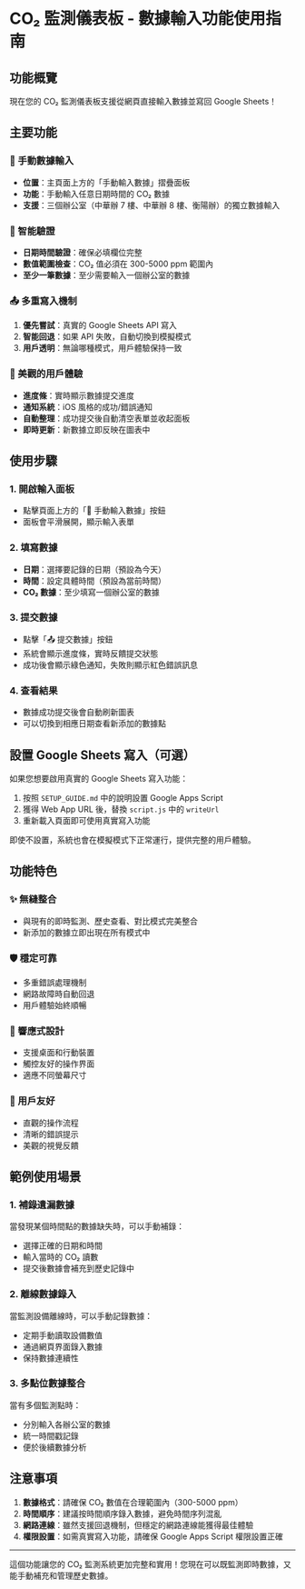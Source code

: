 # CO₂ 監測儀表板 - 數據輸入功能使用指南

## 功能概覽

現在您的 CO₂ 監測儀表板支援從網頁直接輸入數據並寫回 Google Sheets！

## 主要功能

### 📝 手動數據輸入

-   **位置**：主頁面上方的「手動輸入數據」摺疊面板
-   **功能**：手動輸入任意日期時間的 CO₂ 數據
-   **支援**：三個辦公室（中華辦 7 樓、中華辦 8 樓、衡陽辦）的獨立數據輸入

### 🎯 智能驗證

-   **日期時間驗證**：確保必填欄位完整
-   **數值範圍檢查**：CO₂ 值必須在 300-5000 ppm 範圍內
-   **至少一筆數據**：至少需要輸入一個辦公室的數據

### 📤 多重寫入機制

1. **優先嘗試**：真實的 Google Sheets API 寫入
2. **智能回退**：如果 API 失敗，自動切換到模擬模式
3. **用戶透明**：無論哪種模式，用戶體驗保持一致

### 🎨 美觀的用戶體驗

-   **進度條**：實時顯示數據提交進度
-   **通知系統**：iOS 風格的成功/錯誤通知
-   **自動整理**：成功提交後自動清空表單並收起面板
-   **即時更新**：新數據立即反映在圖表中

## 使用步驟

### 1. 開啟輸入面板

-   點擊頁面上方的「📝 手動輸入數據」按鈕
-   面板會平滑展開，顯示輸入表單

### 2. 填寫數據

-   **日期**：選擇要記錄的日期（預設為今天）
-   **時間**：設定具體時間（預設為當前時間）
-   **CO₂ 數據**：至少填寫一個辦公室的數據

### 3. 提交數據

-   點擊「📤 提交數據」按鈕
-   系統會顯示進度條，實時反饋提交狀態
-   成功後會顯示綠色通知，失敗則顯示紅色錯誤訊息

### 4. 查看結果

-   數據成功提交後會自動刷新圖表
-   可以切換到相應日期查看新添加的數據點

## 設置 Google Sheets 寫入（可選）

如果您想要啟用真實的 Google Sheets 寫入功能：

1. 按照 `SETUP_GUIDE.md` 中的說明設置 Google Apps Script
2. 獲得 Web App URL 後，替換 `script.js` 中的 `writeUrl`
3. 重新載入頁面即可使用真實寫入功能

即使不設置，系統也會在模擬模式下正常運行，提供完整的用戶體驗。

## 功能特色

### ✨ 無縫整合

-   與現有的即時監測、歷史查看、對比模式完美整合
-   新添加的數據立即出現在所有模式中

### 🛡️ 穩定可靠

-   多重錯誤處理機制
-   網路故障時自動回退
-   用戶體驗始終順暢

### 📱 響應式設計

-   支援桌面和行動裝置
-   觸控友好的操作界面
-   適應不同螢幕尺寸

### 🎯 用戶友好

-   直觀的操作流程
-   清晰的錯誤提示
-   美觀的視覺反饋

## 範例使用場景

### 1. 補錄遺漏數據

當發現某個時間點的數據缺失時，可以手動補錄：

-   選擇正確的日期和時間
-   輸入當時的 CO₂ 讀數
-   提交後數據會補充到歷史記錄中

### 2. 離線數據錄入

當監測設備離線時，可以手動記錄數據：

-   定期手動讀取設備數值
-   通過網頁界面錄入數據
-   保持數據連續性

### 3. 多點位數據整合

當有多個監測點時：

-   分別輸入各辦公室的數據
-   統一時間戳記錄
-   便於後續數據分析

## 注意事項

1. **數據格式**：請確保 CO₂ 數值在合理範圍內（300-5000 ppm）
2. **時間順序**：建議按時間順序錄入數據，避免時間序列混亂
3. **網路連線**：雖然支援回退機制，但穩定的網路連線能獲得最佳體驗
4. **權限設置**：如需真實寫入功能，請確保 Google Apps Script 權限設置正確

---

這個功能讓您的 CO₂ 監測系統更加完整和實用！您現在可以既監測即時數據，又能手動補充和管理歷史數據。
